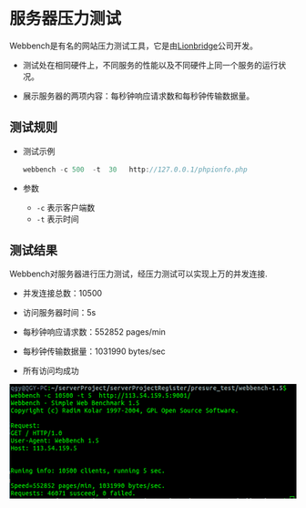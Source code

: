 服务器压力测试
===============
Webbench是有名的网站压力测试工具，它是由[Lionbridge](http://www.lionbridge.com)公司开发。

* 测试处在相同硬件上，不同服务的性能以及不同硬件上同一个服务的运行状况。

* 展示服务器的两项内容：每秒钟响应请求数和每秒钟传输数据量。




测试规则
------------
* 测试示例

    ```C++
	webbench -c 500  -t  30   http://127.0.0.1/phpionfo.php
    ```
* 参数

    * `-c` 表示客户端数
    * `-t` 表示时间


测试结果
---------
Webbench对服务器进行压力测试，经压力测试可以实现上万的并发连接.
* 并发连接总数：10500

* 访问服务器时间：5s

* 每秒钟响应请求数：552852 pages/min

* 每秒钟传输数据量：1031990 bytes/sec

* 所有访问均成功

<div align=center><img src="https://github.com/twomonkeyclub/TinyWebServer/blob/master/root/testresult.png" height="201"/> </div>
